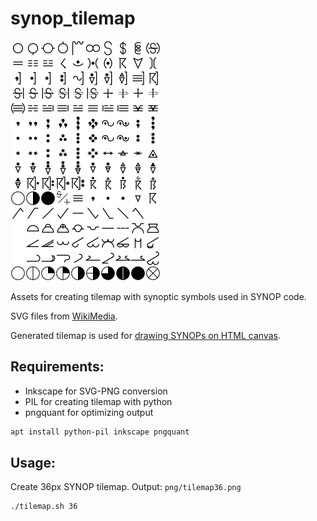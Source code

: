 # synop\_tilemap

![SYNOP Tilemap](png/tilemap24.png)

Assets for creating tilemap with synoptic symbols used in SYNOP code.

SVG files from [WikiMedia](https://commons.wikimedia.org/wiki/Weather_map).

Generated tilemap is used for [drawing SYNOPs on HTML canvas](https://github.com/alexander-travov/synop_canvas).

## Requirements:

* Inkscape for SVG-PNG conversion
* PIL for creating tilemap with python
* pngquant for optimizing output

```sh
apt install python-pil inkscape pngquant
```

## Usage:

Create 36px SYNOP tilemap. Output: `png/tilemap36.png`

```sh
./tilemap.sh 36
```
